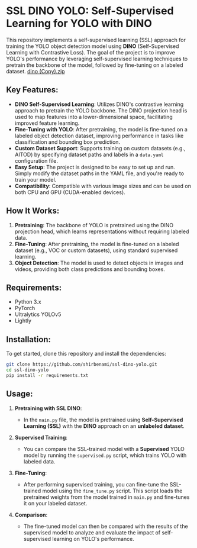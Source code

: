 # SSL DINO YOLO: Self-Supervised Learning for YOLO with DINO

This repository implements a self-supervised learning (SSL) approach for training the YOLO object detection model using **DINO** (Self-Supervised Learning with Contrastive Loss). The goal of the project is to improve YOLO's performance by leveraging self-supervised learning techniques to pretrain the backbone of the model, followed by fine-tuning on a labeled dataset.
[dino (Copy).zip](https://github.com/user-attachments/files/18966168/dino.Copy.zip)

## Key Features:
- **DINO Self-Supervised Learning**: Utilizes DINO's contrastive learning approach to pretrain the YOLO backbone. The DINO projection head is used to map features into a lower-dimensional space, facilitating improved feature learning.
- **Fine-Tuning with YOLO**: After pretraining, the model is fine-tuned on a labeled object detection dataset, improving performance in tasks like classification and bounding box prediction.
- **Custom Dataset Support**: Supports training on custom datasets (e.g., AITOD) by specifying dataset paths and labels in a `data.yaml` configuration file.
- **Easy Setup**: The project is designed to be easy to set up and run. Simply modify the dataset paths in the YAML file, and you're ready to train your model.
- **Compatibility**: Compatible with various image sizes and can be used on both CPU and GPU (CUDA-enabled devices).

## How It Works:
1. **Pretraining**: The backbone of YOLO is pretrained using the DINO projection head, which learns representations without requiring labeled data.
2. **Fine-Tuning**: After pretraining, the model is fine-tuned on a labeled dataset (e.g., VOC or custom datasets), using standard supervised learning.
3. **Object Detection**: The model is used to detect objects in images and videos, providing both class predictions and bounding boxes.

## Requirements:
- Python 3.x
- PyTorch
- Ultralytics YOLOv5
- Lightly

## Installation:
To get started, clone this repository and install the dependencies:
```bash
git clone https://github.com/shirbenami/ssl-dino-yolo.git
cd ssl-dino-yolo
pip install -r requirements.txt
```

## Usage:
1. **Pretraining with SSL DINO**:
   - In the `main.py` file, the model is pretrained using **Self-Supervised Learning (SSL)** with the **DINO** approach on an **unlabeled dataset**.
   
2. **Supervised Training**:
   - You can compare the SSL-trained model with a **Supervised** YOLO model by running the `supervised.py` script, which trains YOLO with labeled data.

3. **Fine-Tuning**:
   - After performing supervised training, you can fine-tune the SSL-trained model using the `fine_tune.py` script. This script loads the pretrained weights from the model trained in `main.py` and fine-tunes it on your labeled dataset.
   
4. **Comparison**:
   - The fine-tuned model can then be compared with the results of the supervised model to analyze and evaluate the impact of self-supervised learning on YOLO's performance.
   


   
